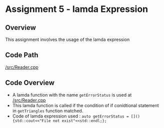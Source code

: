 # Assignment 5 - lamda Expression

## Overview

This assignment involves the usage of the lamda expression

## Code Path ##
[/src/Reader.cpp](#https://github.com/UmeshEkhande/CPP_Adv_Assignments/blob/main/Assignment3/src/Reader.cpp)
## Code Overview ##
- A lamda function with the name `getErrorStatus` is used at [/src/Reader.cpp](#https://github.com/UmeshEkhande/CPP_Adv_Assignments/blob/main/Assignment3/src/Reader.cpp)
- This lamda function is called if the condition of if conidtional statement in `getTriangles` function matched.
- Code of lamda expression used : `auto getErrorStatus = [](){std::cout<<"File not exist"<<std::endl;};`





